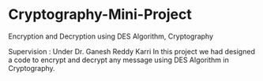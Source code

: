 # Cryptography-Mini-Project
Encryption and Decryption using DES Algorithm, Cryptography


Supervision : Under Dr. Ganesh Reddy Karri
In this project we had designed a code to encrypt and decrypt any message using DES Algorithm in Cryptography.

